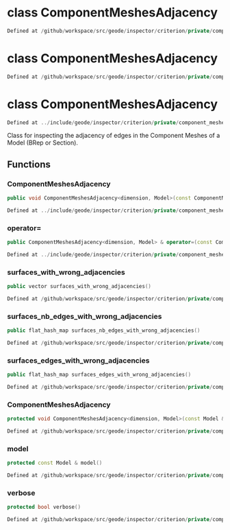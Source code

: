 # class ComponentMeshesAdjacency

```cpp
Defined at /github/workspace/src/geode/inspector/criterion/private/component_meshes_adjacency.cpp#116
```

# class ComponentMeshesAdjacency

```cpp
Defined at /github/workspace/src/geode/inspector/criterion/private/component_meshes_adjacency.cpp#118
```

# class ComponentMeshesAdjacency

```cpp
Defined at ../include/geode/inspector/criterion/private/component_meshes_adjacency.h#43
```

 Class for inspecting the adjacency of edges in the Component Meshes of a Model (BRep or Section).



## Functions

### ComponentMeshesAdjacency

```cpp
public void ComponentMeshesAdjacency<dimension, Model>(const ComponentMeshesAdjacency<dimension, Model> & )
```

```cpp
Defined at ../include/geode/inspector/criterion/private/component_meshes_adjacency.h#45
```

### operator=

```cpp
public ComponentMeshesAdjacency<dimension, Model> & operator=(const ComponentMeshesAdjacency<dimension, Model> & )
```

```cpp
Defined at ../include/geode/inspector/criterion/private/component_meshes_adjacency.h#45
```

### surfaces_with_wrong_adjacencies

```cpp
public vector surfaces_with_wrong_adjacencies()
```

```cpp
Defined at /github/workspace/src/geode/inspector/criterion/private/component_meshes_adjacency.cpp#45
```

### surfaces_nb_edges_with_wrong_adjacencies

```cpp
public flat_hash_map surfaces_nb_edges_with_wrong_adjacencies()
```

```cpp
Defined at /github/workspace/src/geode/inspector/criterion/private/component_meshes_adjacency.cpp#62
```

### surfaces_edges_with_wrong_adjacencies

```cpp
public flat_hash_map surfaces_edges_with_wrong_adjacencies()
```

```cpp
Defined at /github/workspace/src/geode/inspector/criterion/private/component_meshes_adjacency.cpp#82
```

### ComponentMeshesAdjacency

```cpp
protected void ComponentMeshesAdjacency<dimension, Model>(const Model & model, bool verbose)
```

```cpp
Defined at /github/workspace/src/geode/inspector/criterion/private/component_meshes_adjacency.cpp#38
```

### model

```cpp
protected const Model & model()
```

```cpp
Defined at /github/workspace/src/geode/inspector/criterion/private/component_meshes_adjacency.cpp#104
```

### verbose

```cpp
protected bool verbose()
```

```cpp
Defined at /github/workspace/src/geode/inspector/criterion/private/component_meshes_adjacency.cpp#110
```



